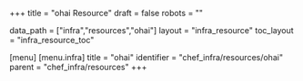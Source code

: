+++
title = "ohai Resource"
draft = false
robots = ""

data_path = ["infra","resources","ohai"]
layout = "infra_resource"
toc_layout = "infra_resource_toc"

[menu]
  [menu.infra]
    title = "ohai"
    identifier = "chef_infra/resources/ohai"
    parent = "chef_infra/resources"
+++

<!-- The contents of this page are automatically generated from the ohai.yaml file in the data/infra/resources directory. -->
<!-- To suggest a change, edit the https://github.com/chef/chef/blob/main/lib/chef/resource/ohai.rb file and submit a pull request to the https://github.com/chef/chef repository. -->
<!-- markdownlint-disable-file -->

